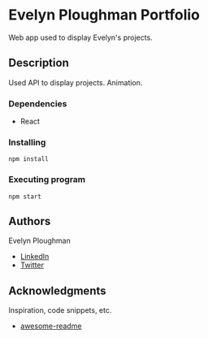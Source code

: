 # Evelyn Ploughman Portfolio

Web app used to display Evelyn's projects.

## Description

Used API to display projects. Animation. 
### Dependencies

* React

### Installing

```
npm install
```

### Executing program

```
npm start
```
## Authors

Evelyn Ploughman

* [LinkedIn](https://www.linkedin.com/in/evelyn-ploughman/)
* [Twitter](https://twitter.com/evelynAnais44)
## Acknowledgments

Inspiration, code snippets, etc.
* [awesome-readme](https://github.com/matiassingers/awesome-readme)